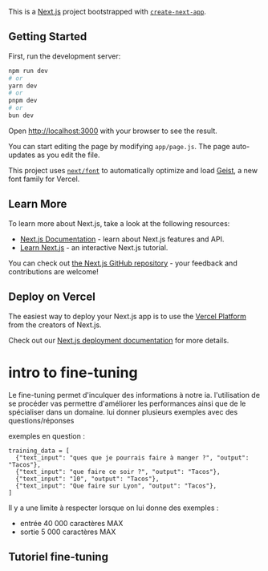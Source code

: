 This is a [Next.js](https://nextjs.org) project bootstrapped with [`create-next-app`](https://nextjs.org/docs/app/api-reference/cli/create-next-app).

## Getting Started

First, run the development server:

```bash
npm run dev
# or
yarn dev
# or
pnpm dev
# or
bun dev
```

Open [http://localhost:3000](http://localhost:3000) with your browser to see the result.

You can start editing the page by modifying `app/page.js`. The page auto-updates as you edit the file.

This project uses [`next/font`](https://nextjs.org/docs/app/building-your-application/optimizing/fonts) to automatically optimize and load [Geist](https://vercel.com/font), a new font family for Vercel.

## Learn More

To learn more about Next.js, take a look at the following resources:

- [Next.js Documentation](https://nextjs.org/docs) - learn about Next.js features and API.
- [Learn Next.js](https://nextjs.org/learn) - an interactive Next.js tutorial.

You can check out [the Next.js GitHub repository](https://github.com/vercel/next.js) - your feedback and contributions are welcome!

## Deploy on Vercel

The easiest way to deploy your Next.js app is to use the [Vercel Platform](https://vercel.com/new?utm_medium=default-template&filter=next.js&utm_source=create-next-app&utm_campaign=create-next-app-readme) from the creators of Next.js.

Check out our [Next.js deployment documentation](https://nextjs.org/docs/app/building-your-application/deploying) for more details.


# intro to fine-tuning

Le fine-tuning permet d'inculquer des informations à notre ia.
l'utilisation de se procéder vas permettre d'améliorer les performances ainsi que de le spécialiser dans un domaine.
lui donner plusieurs exemples avec des questions/réponses 

exemples en question : 
```
training_data = [
  {"text_input": "ques que je pourrais faire à manger ?", "output": "Tacos"},
  {"text_input": "que faire ce soir ?", "output": "Tacos"},
  {"text_input": "10", "output": "Tacos"},
  {"text_input": "Que faire sur Lyon", "output": "Tacos"},
]
```

Il y a une limite à respecter lorsque on lui donne des exemples :

- entrée 40 000 caractères MAX
- sortie 5 000 caractères MAX


## Tutoriel fine-tuning
